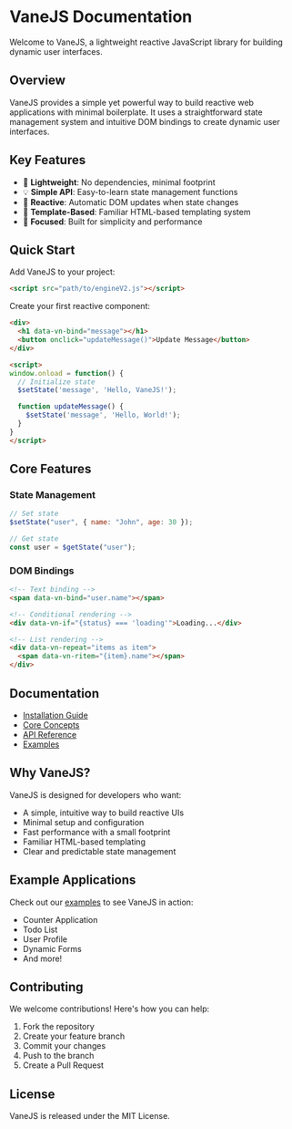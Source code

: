 # VaneJS Documentation

Welcome to VaneJS, a lightweight reactive JavaScript library for building dynamic user interfaces.

## Overview

VaneJS provides a simple yet powerful way to build reactive web applications with minimal boilerplate. It uses a straightforward state management system and intuitive DOM bindings to create dynamic user interfaces.

## Key Features

- 🚀 **Lightweight**: No dependencies, minimal footprint
- 💡 **Simple API**: Easy-to-learn state management functions
- 🔄 **Reactive**: Automatic DOM updates when state changes
- 📝 **Template-Based**: Familiar HTML-based templating system
- 🎯 **Focused**: Built for simplicity and performance

## Quick Start

Add VaneJS to your project:

```html
<script src="path/to/engineV2.js"></script>
```

Create your first reactive component:

```html
<div>
  <h1 data-vn-bind="message"></h1>
  <button onclick="updateMessage()">Update Message</button>
</div>

<script>
window.onload = function() {
  // Initialize state
  $setState('message', 'Hello, VaneJS!');

  function updateMessage() {
    $setState('message', 'Hello, World!');
  }
}
</script>
```

## Core Features

### State Management
```javascript
// Set state
$setState("user", { name: "John", age: 30 });

// Get state
const user = $getState("user");
```

### DOM Bindings
```html
<!-- Text binding -->
<span data-vn-bind="user.name"></span>

<!-- Conditional rendering -->
<div data-vn-if="{status} === 'loading'">Loading...</div>

<!-- List rendering -->
<div data-vn-repeat="items as item">
  <span data-vn-ritem="{item}.name"></span>
</div>
```

## Documentation

- [Installation Guide](/guide/installation)
- [Core Concepts](/guide/core-concepts)
- [API Reference](/api/state-management)
- [Examples](/examples/basic)

## Why VaneJS?

VaneJS is designed for developers who want:

- A simple, intuitive way to build reactive UIs
- Minimal setup and configuration
- Fast performance with a small footprint
- Familiar HTML-based templating
- Clear and predictable state management

## Example Applications

Check out our [examples](/examples/basic) to see VaneJS in action:

- Counter Application
- Todo List
- User Profile
- Dynamic Forms
- And more!

## Contributing

We welcome contributions! Here's how you can help:

1. Fork the repository
2. Create your feature branch
3. Commit your changes
4. Push to the branch
5. Create a Pull Request

## License

VaneJS is released under the MIT License. 